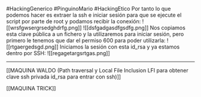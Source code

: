 #HackingGenerico #PinguinoMario #HackingEtico 
Por tanto lo que podemos hacer es extraer la ssh e iniciar sesión para que se ejecute el script por parte de root y podamos recibir la conexión:
![[wrsfgwsergrsedghdrfg.png]]
![[dsfgadgasdfgsdfg.png]]
Nos copiamos esta clave pública a un fichero y la utilizaremos para iniciar sesión, pero primero le tenemos que dar el permiso 600 para poder utilizarla:
![[rtgaergedsgd.png]]
Iniciamos la sesión con esta id_rsa y ya estamos dentro por SSH:
![[regagetargsrtgas.png]]

----------------------------------------------------------

[[MAQUINA WALDO (Path traversal y Local File Inclusion LFI para obtener clave ssh privada id_rsa para entrar con ssh)]]

[[MAQUINA TRICK]]
